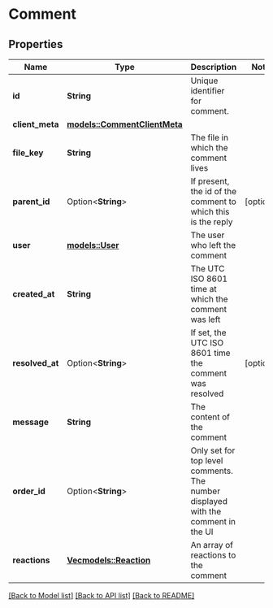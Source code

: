 # Comment

## Properties

Name | Type | Description | Notes
------------ | ------------- | ------------- | -------------
**id** | **String** | Unique identifier for comment. | 
**client_meta** | [**models::CommentClientMeta**](Comment_client_meta.md) |  | 
**file_key** | **String** | The file in which the comment lives | 
**parent_id** | Option<**String**> | If present, the id of the comment to which this is the reply | [optional]
**user** | [**models::User**](User.md) | The user who left the comment | 
**created_at** | **String** | The UTC ISO 8601 time at which the comment was left | 
**resolved_at** | Option<**String**> | If set, the UTC ISO 8601 time the comment was resolved | [optional]
**message** | **String** | The content of the comment | 
**order_id** | Option<**String**> | Only set for top level comments. The number displayed with the comment in the UI | 
**reactions** | [**Vec<models::Reaction>**](Reaction.md) | An array of reactions to the comment | 

[[Back to Model list]](../README.md#documentation-for-models) [[Back to API list]](../README.md#documentation-for-api-endpoints) [[Back to README]](../README.md)



